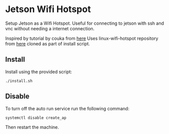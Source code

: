 # Jetson Wifi Hotspot
Setup Jetson as a Wifi Hotspot. Useful for connecting to jetson with ssh and vnc without needing a internet connection.

Inspired by tutorial by couka from [here](https://couka.de/2020/10/26/jetson-nano-as-access-point/)
Uses linux-wifi-hotspot repository from [here](https://github.com/lakinduakash/linux-wifi-hotspot) cloned as part of install script.

## Install
Install using the provided script:
```
./install.sh
```

## Disable
To turn off the auto run service run the following command:
```
systemctl disable create_ap
```
Then restart the machine.

